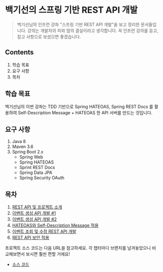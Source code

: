 백기선의 스프링 기반 REST API 개발
===================

> 백기선님의 인프런 강좌 "스프링 기반 REST API 개발"을 보고 정리한 문서들입니다. 강의는 개발자의 피와 땀의 결실이라고 생각합니다. 꼭 인프런 강의를 듣고, 참고 사항으로 보셨으면 좋겠습니다.

Contents
-----------------
1. 학습 목표
2. 요구 사항
3. 목차


## 학습 목표

백기선님의 이번 강좌는 TDD 기반으로 Spring HATEOAS, Spring REST Docs 를 활용하여 Self-Description Message + HATEOAS 한 API 서버를 만드는 것입니다. 


## 요구 사항

1. Java 8
2. Maven 3.6
3. Spring Boot 2.x
    - Spring Web
    - Spring HATEOAS
    - Sprint REST Docs
    - Spring Data JPA
    - Spring Security OAuth


## 목차

1. [REST API 및 프로젝트 소개](./ch01.md)
2. [이벤트 생성 API 개발 #1](./ch02_01.md)
3. [이벤트 생성 API 개발 #2](./ch02_02.md)
4. [HATEOAS와 Self-Description Message 적용](./ch03.md)
5. [이벤트 조회 및 수정 REST API 개발](./ch04.md)
6. [REST API 보안 적용](./ch05.md)

프로젝트 소스 코드는 다음 URL을 참고하세요. 각 챕터마다 브랜치를 남겨놓았으니 비교해보면서 보시면 훨씬 편할 거에요!

* [소스 코드](https://github.com/gurumee92/keesun-rest-api)